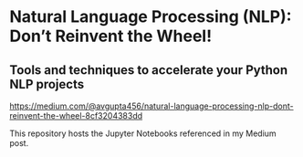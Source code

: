 # Natural Language Processing (NLP): Don’t Reinvent the Wheel!
## Tools and techniques to accelerate your Python NLP projects
https://medium.com/@avgupta456/natural-language-processing-nlp-dont-reinvent-the-wheel-8cf3204383dd

This repository hosts the Jupyter Notebooks referenced in my Medium post.
